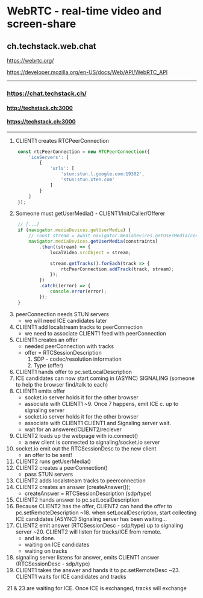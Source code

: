 # WebRTC - real-time video and screen-share

## ch.techstack.web.chat

https://webrtc.org/

https://developer.mozilla.org/en-US/docs/Web/API/WebRTC_API

---

### https://chat.techstack.ch/


#### http://techstack.ch:3000

#### https://techstack.ch:3000

---

1. CLIENT1 creates RTCPeerConnection
```javascript
    const rtcPeerConnection = new RTCPeerConnection({
        'iceServers': [
            {
                'urls': [
                    'stun:stun.l.google.com:19302',
                    'stun:stun.xten.com'
                ]
            }
        ]
    });
```

2. Someone must getUserMedia() - CLIENT1/Init/Caller/Offerer
```javascript
    // [...]
    if (navigator.mediaDevices.getUserMedia) {
        // const stream = await navigator.mediaDevices.getUserMedia(constraints);
        navigator.mediaDevices.getUserMedia(constraints)
            .then((stream) => {
                localVideo.srcObject = stream;

                stream.getTracks().forEach(track => {
                    rtcPeerConnection.addTrack(track, stream);
                });
            })
            .catch((error) => {
                console.error(error);
            });
    }
```

3. peerConnection needs STUN servers
    - we will need ICE candidates later
4. CLIENT1 add localstream tracks to peerConnection
    - we need to associate CLIENT1 feed with peerConnection
5. CLIENT1 creates an offer
    - needed peerConnection with tracks
    - offer = RTCSessionDescription
        1. SDP - codec/resolution information
        2. Type (offer)
6. CLIENT1 hands offer to pc.setLocalDescription
7. ICE candidates can now start coming in (ASYNC)
   SIGNALING (someone to help the browser find/talk to each)
8. CLIENT1 emits offer
    - socket.io server holds it for the other browser
    - associate with CLIENT1
      ~9. Once 7 happens, emit ICE c. up to signaling server
    - socket.io server holds it for the other browser
    - associate with CLIENT1
      CLIENT1 and Signaling server wait.
    - wait for an answerer/CLIENT2/reciever
10. CLIENT2 loads up the webpage with io.connect()
    - a new client is connected to signaling/socket.io server
11. socket.io emit out the RTCSessionDesc to the new client
    - an offer to be sent!
12. CLIENT2 runs getUserMedia()
13. CLIENT2 creates a peerConnection()
    - pass STUN servers
14. CLIENT2 adds localstream tracks to peerconnection
15. CLIENT2 creates an answer (createAnswer());
    - createAnswer = RTCSessionDescription (sdp/type)
16. CLIENT2 hands answer to pc.setLocalDescription
17. Because CLIENT2 has the offer, CLIENT2 can hand the offer to pc.setRemoteDescription
    ~18. when setLocalDescription, start collecting ICE candidates (ASYNC)
    Signaling server has been waiting...
19. CLIENT2 emit answer (RTCSessionDesc - sdp/type) up to signaling server
    ~20. CLIENT2 will listen for tracks/ICE from remote.
    - and is done.
    - waiting on ICE candidates
    - waiting on tracks
21. signaling server listens for answer, emits CLIENT1 answer (RTCSessionDesc - sdp/type)
22. CLIENT1 takes the answer and hands it to pc.setRemoteDesc
    ~23. CLIENT1 waits for ICE candidates and tracks

21 & 23 are waiting for ICE. Once ICE is exchanged, tracks will exchange